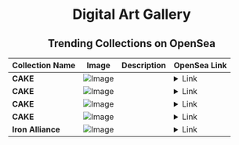 <div align="center">

# Digital Art Gallery

## Trending Collections on OpenSea

| Collection Name                       | Image                                                                                     | Description                       | OpenSea Link                                                                                          |
|---------------------------------------|-------------------------------------------------------------------------------------------|-----------------------------------|--------------------------------------------------------------------------------------------------------|
| **CAKE** | ![Image](https://i.seadn.io/s/raw/files/f83384a60b83f5315f6f9b77d78456ac.jpg?w=500&auto=format?w=200&auto=format) |  | <details><summary>Link</summary>[CAKE](https://opensea.io/collection/cake-9157)</details> |
| **CAKE** | ![Image](https://i.seadn.io/s/raw/files/17a98d05a03fdca05e4e73d49f9aa9f9.jpg?w=500&auto=format?w=200&auto=format) |  | <details><summary>Link</summary>[CAKE](https://opensea.io/collection/cake-9156)</details> |
| **CAKE** | ![Image](https://i.seadn.io/s/raw/files/766872a7006726fa99933f440863517e.jpg?w=500&auto=format?w=200&auto=format) |  | <details><summary>Link</summary>[CAKE](https://opensea.io/collection/cake-9155)</details> |
| **CAKE** | ![Image](https://i.seadn.io/s/raw/files/b65a38f19e34e9b3e42e2238593d9b96.jpg?w=500&auto=format?w=200&auto=format) |  | <details><summary>Link</summary>[CAKE](https://opensea.io/collection/cake-9154)</details> |
| **Iron Alliance** | ![Image](https://i.seadn.io/s/raw/files/b9ac468525c1fe7ff39d2f69f55595e7.jpg?w=500&auto=format?w=200&auto=format) |  | <details><summary>Link</summary>[Iron Alliance](https://opensea.io/collection/iron-alliance-10)</details> |

</div>